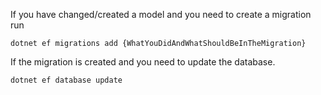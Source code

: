 If you have changed/created a model and you need to create a migration run

```dotnet ef migrations add {WhatYouDidAndWhatShouldBeInTheMigration}```

If the migration is created and you need to update the database.

```dotnet ef database update```
